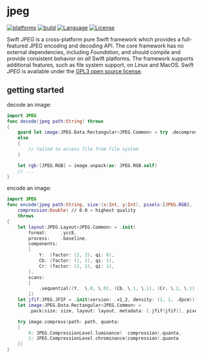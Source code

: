 # jpeg

[![platforms](https://img.shields.io/badge/platforms-linux%20%7C%20macos-lightgrey.svg)](https://swift.org)
[![build](https://api.travis-ci.com/kelvin13/jpeg.svg?branch=master)](https://travis-ci.com/github/kelvin13/jpeg)
[![Language](https://img.shields.io/badge/version-swift_5-ffa020.svg)](https://swift.org)
[![License](https://img.shields.io/badge/license-GPL3-ff3079.svg)](https://github.com/kelvin13/png/blob/master/COPYING)

Swift *JPEG* is a cross-platform pure Swift framework which provides a full-featured JPEG encoding and decoding API. The core framework has no external dependencies, including *Foundation*, and should compile and provide consistent behavior on *all* Swift platforms. The framework supports additional features, such as file system support, on Linux and MacOS. Swift *JPEG* is available under the [GPL3 open source license](https://choosealicense.com/licenses/gpl-3.0/).

## getting started 

decode an image:

```swift 
import JPEG
func decode(jpeg path:String) throws
{
    guard let image:JPEG.Data.Rectangular<JPEG.Common> = try .decompress(path: path)
    else 
    {
        // failed to access file from file system
    }

    let rgb:[JPEG.RGB] = image.unpack(as: JPEG.RGB.self)
    // ...
}
```

encode an image: 

```swift 
import JPEG
func encode(jpeg path:String, size:(x:Int, y:Int), pixels:[JPEG.RGB], 
    compression:Double) // 0.0 = highest quality
    throws 
{
    let layout:JPEG.Layout<JPEG.Common> = .init(
        format:     .ycc8,
        process:    .baseline, 
        components: 
        [
            Y:  (factor: (2, 2), qi: 0), 
            Cb: (factor: (1, 1), qi: 1), 
            Cr: (factor: (1, 1), qi: 1),
        ], 
        scans: 
        [
            .sequential((Y,  \.0, \.0), (Cb, \.1, \.1), (Cr, \.1, \.1)),
        ])
    let jfif:JPEG.JFIF = .init(version: .v1_2, density: (1, 1, .dpcm))
    let image:JPEG.Data.Rectangular<JPEG.Common> = 
        .pack(size: size, layout: layout, metadata: [.jfif(jfif)], pixels: rgb)

    try image.compress(path: path, quanta: 
    [
        0: JPEG.CompressionLevel.luminance(  compression).quanta,
        1: JPEG.CompressionLevel.chrominance(compression).quanta
    ])
}
```
